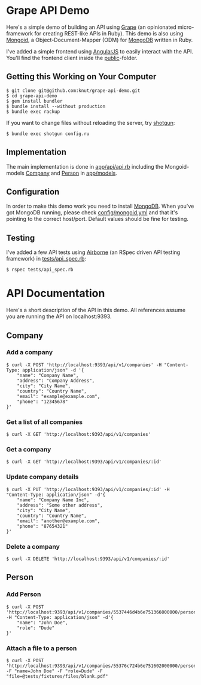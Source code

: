 # Grape API Demo

Here's a simple demo of building an API using [Grape](http://intridea.github.io/grape/) (an opinionated micro-framework for creating REST-like APIs in Ruby). This demo is also using [Mongoid](http://mongoid.org/), a Object-Document-Mapper (ODM) for [MongoDB](https://www.mongodb.org/) written in Ruby.

I've added a simple frontend using [AngularJS](https://angularjs.org/) to easily interact with the API. You'll find the frontend client inside the [public](public/)-folder.

## Getting this Working on Your Computer

	$ git clone git@github.com:knut/grape-api-demo.git
	$ cd grape-api-demo
	$ gem install bundler
	$ bundle install --without production
	$ bundle exec rackup

If you want to change files without reloading the server, try [shotgun](https://github.com/rtomayko/shotgun):
	
	$ bundle exec shotgun config.ru

## Implementation

The main implementation is done in [app/api/api.rb](app/api/api.rb) including the Mongoid-models [Company](app/models/company.rb) and [Person](app/models/person.rb) in [app/models](app/models).

## Configuration

In order to make this demo work you need to install [MongoDB](https://www.mongodb.org/). When you've got MongoDB running, please check [config/mongoid.yml](config/mongoid.yml) and that it's pointing to the correct host/port. Default values should be fine for testing.

## Testing

I've added a few API tests using [Airborne](https://github.com/brooklynDev/airborne) (an RSpec driven API testing framework) in [tests/api_spec.rb](tests/api_spec.rb):
	
	$ rspec tests/api_spec.rb

# API Documentation

Here's a short description of the API in this demo. All references assume you are running the API on localhost:9393.

## Company

### Add a company

	$ curl -X POST 'http://localhost:9393/api/v1/companies' -H "Content-Type: application/json" -d '{
		"name": "Company Name",
		"address": "Company Address",
		"city": "City Name",
		"country": "Country Name",
		"email": "example@example.com",
		"phone": "12345678"
	}'
	
### Get a list of all companies

	$ curl -X GET 'http://localhost:9393/api/v1/companies'

### Get a company
	
	$ curl -X GET 'http://localhost:9393/api/v1/companies/:id'

### Update company details

	$ curl -X PUT 'http://localhost:9393/api/v1/companies/:id' -H "Content-Type: application/json" -d'{
		"name": "Company Name Inc",
		"address": "Some other address",
		"city": "City Name",
		"country": "Country Name",
		"email": "another@example.com",
		"phone": "87654321"	
	}'

### Delete a company

	$ curl -X DELETE 'http://localhost:9393/api/v1/companies/:id'

## Person

### Add Person

	$ curl -X POST 'http://localhost:9393/api/v1/companies/5537446d4b6e751366000000/persons' -H "Content-Type: application/json" -d'{
  		"name": "John Doe",
  		"role": "Dude"
	}'


### Attach a file to a person

	$ curl -X POST 'http://localhost:9393/api/v1/companies/55376c724b6e751602000000/persons' -F "name=John Doe" -F "role=Dude" -F "file=@tests/fixtures/files/blank.pdf"



